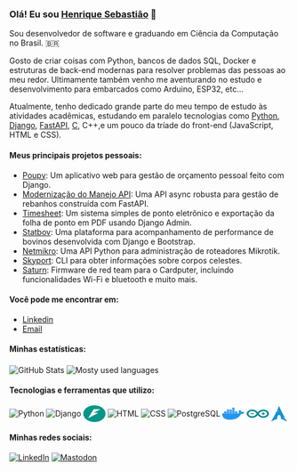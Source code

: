 ### Olá! Eu sou [Henrique Sebastião](https://x.com/hick_hs) 👋

Sou desenvolvedor de software e graduando em Ciência da Computação no Brasil. 🇧🇷

Gosto de criar coisas com Python, bancos de dados SQL, Docker e estruturas de back-end modernas para resolver problemas
das pessoas ao meu redor. Ultimamente também venho me aventurando no estudo e desenvolvimento para embarcados como Arduino, ESP32, etc...

Atualmente, tenho dedicado grande parte do meu tempo de estudo às atividades acadêmicas, estudando em paralelo tecnologias como [Python](https://github.com/henriquesebastiao?tab=repositories&q=&type=&language=python&sort=), [Django](https://github.com/henriquesebastiao?tab=repositories&q=django&type=&language=&sort=), [FastAPI](https://github.com/henriquesebastiao?tab=repositories&q=fastapi&type=&language=&sort=), [C](https://github.com/henriquesebastiao?tab=repositories&q=&type=&language=c&sort=), C++,e um pouco da tríade do front-end (JavaScript, HTML e CSS).

#### Meus principais projetos pessoais:

* [Poupy](https://poupy.henriquesebastiao.com/): Um aplicativo web para gestão de orçamento pessoal feito com Django.
* [Modernização do Manejo API](https://github.com/henriquesebastiao/modernizacao-manejo-api): Uma API async robusta para gestão de rebanhos construída com FastAPI.
* [Timesheet](https://github.com/henriquesebastiao/timesheet): Um sistema simples de ponto eletrônico e exportação da folha de ponto em PDF usando Django Admin.
* [Statbov](https://github.com/henriquesebastiao/statbov): Uma plataforma para acompanhamento de performance de bovinos desenvolvida com Django e Bootstrap.
* [Netmikro](https://netmikro.henriquesebastiao.com/en/latest/): Uma API Python para administração de roteadores Mikrotik.
* [Skyport](https://skyport.henriquesebastiao.com/en/latest/): CLI para obter informações sobre corpos celestes.
* [Saturn](https://github.com/henriquesebastiao/saturn): Firmware de red team para o Cardputer, incluindo funcionalidades Wi-Fi e bluetooth e muito mais.

#### Você pode me encontrar em:

* [Linkedin](https://www.linkedin.com/in/henriquesebastiao/)
* [Email](mailto:contato@henriquesebastiao.com)

#### Minhas estatísticas:
<!-- GitHub Stats Docs: https://github.com/anuraghazra/github-readme-stats -->
<div style="display: inline_block">
  <img height=200 align="center" src="https://github-readme-stats.vercel.app/api?username=henriquesebastiao&theme=github_dark&show_icons=true&icon_color=4B8DDA&border_color=3D444D&locale=pt-br&custom_title=Contribuições&border_radius=5" target="_blank" alt="GitHub Stats">
  <img height=200 align="center" src="https://github-readme-stats.vercel.app/api/top-langs/?username=henriquesebastiao&locale=pt-br&layout=compact&theme=github_dark&exclude_repo=data-science-from-scrath,fastapi-do-zero,henriquesebastiao.github.io,uart,modernizacao-manejo,repository-page,blindage-web&border_color=3D444D&border_radius=5&langs_count=8&card_width=340" target="_blank" alt="Mosty used languages">
</div>

<div style="display: inline_block; pointer-events: none;">
  <h4>Tecnologias e ferramentas que utilizo:</h4>
  <img align="center" alt="Python" height="30" width="40" src="https://cdn.jsdelivr.net/gh/devicons/devicon@latest/icons/python/python-original.svg">
  <img align="center" alt="Django" height="30" width="40" src="https://cdn.jsdelivr.net/gh/devicons/devicon@latest/icons/django/django-plain.svg">
  <img align="center" alt="FastAPI" height="30" width="40" style="color: green;" src="img/fastapi.svg">
  <img align="center" alt="HTML" height="30" width="40" src="https://cdn.jsdelivr.net/gh/devicons/devicon@latest/icons/html5/html5-original.svg">
  <img align="center" alt="CSS" height="30" width="40" src="https://cdn.jsdelivr.net/gh/devicons/devicon@latest/icons/css3/css3-original.svg">
  <img align="center" alt="PostgreSQL" height="30" width="40" src="https://cdn.jsdelivr.net/gh/devicons/devicon@latest/icons/postgresql/postgresql-plain.svg">
  <img align="center" alt="Docker" height="30" width="40" src="img/docker.svg">
  <img align="center" alt="Arduino" height="30" width="40" src="img/arduino.svg">
  <img align="center" alt="Arch Linux" width="30px" src="img/arch.svg">
</div>

<div style="display: inline_block">
  <h4>Minhas redes sociais:</h4>
  <a href="https://www.linkedin.com/in/henriquesebastiao/" target="_blank"><img src="https://img.shields.io/badge/LinkedIn-0A66C2?style=flat&logo=linkedin&logoColor=white" target="_blank" alt="LinkedIn"></a>
  <a href="https://bolha.us/@henriquesebastiao" target="_blank"><img src="https://img.shields.io/badge/Mastodon-6364FF?style=flat&logo=mastodon&logoColor=white" target="_blank" alt="Mastodon"></a>
</div>
